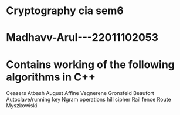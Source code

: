 # Cryptography cia sem6
# Madhavv-Arul---22011102053

# Contains working of the following algorithms in C++ 
Ceasers 
Atbash
August
Affine
Vegnerene
Gronsfeld
Beaufort
Autoclave/running key
Ngram operations
hill cipher
Rail fence
Route
Myszkowiski
